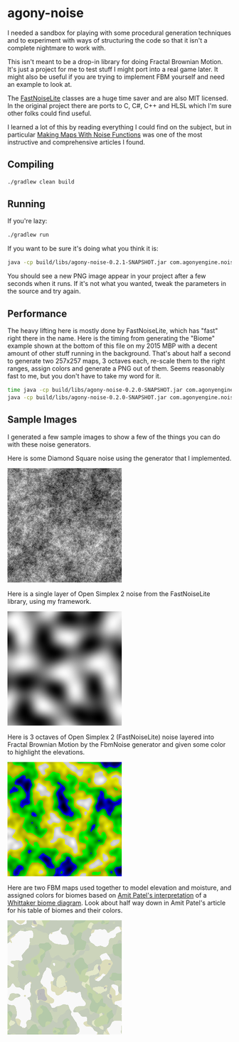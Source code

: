 # agony-noise

I needed a sandbox for playing with some procedural generation techniques and to experiment with ways of structuring the code so that it isn't a complete nightmare to work with.

This isn't meant to be a drop-in library for doing Fractal Brownian Motion. It's just a project for me to test stuff I might port into a real game later. It might also be useful if you are trying to implement FBM yourself and need an example to look at.

The [FastNoiseLite](https://github.com/Auburn/FastNoiseLite) classes are a huge time saver and are also MIT licensed. In the original project there are ports to C, C#, C++ and HLSL which I'm sure other folks could find useful.

I learned a lot of this by reading everything I could find on the subject, but in particular [Making Maps With Noise Functions](https://www.redblobgames.com/maps/terrain-from-noise/) was one of the most instructive and comprehensive articles I found.

## Compiling

```bash
./gradlew clean build
```

## Running

If you're lazy:  
```bash
./gradlew run
```

If you want to be sure it's doing what you think it is:  
```bash
java -cp build/libs/agony-noise-0.2.1-SNAPSHOT.jar com.agonyengine.noise.Main
```

You should see a new PNG image appear in your project after a few seconds when it runs. If it's not what you wanted, tweak the parameters in the source and try again.

## Performance

The heavy lifting here is mostly done by FastNoiseLite, which has "fast" right there in the name. Here is the timing from generating the "Biome" example shown at the bottom of this file on my 2015 MBP with a decent amount of other stuff running in the background. That's about half a second to generate two 257x257 maps, 3 octaves each, re-scale them to the right ranges, assign colors and generate a PNG out of them. Seems reasonably fast to me, but you don't have to take my word for it.

```bash
time java -cp build/libs/agony-noise-0.2.0-SNAPSHOT.jar com.agonyengine.noise.Main
java -cp build/libs/agony-noise-0.2.0-SNAPSHOT.jar com.agonyengine.noise.Main  0.52s user 0.06s system 161% cpu 0.356 total
```

## Sample Images

I generated a few sample images to show a few of the things you can do with these noise generators.

Here is some Diamond Square noise using the generator that I implemented.

![Diamond Square](samples/diamondSquare.PNG)

Here is a single layer of Open Simplex 2 noise from the FastNoiseLite library, using my framework.

![Open Simplex 2](samples/openSimplex2.PNG)

Here is 3 octaves of Open Simplex 2 (FastNoiseLite) noise layered into Fractal Brownian Motion by the FbmNoise generator and given some color to highlight the elevations.

![Fractal Brownian Motion](samples/quarterColors.PNG)

Here are two FBM maps used together to model elevation and moisture, and assigned colors for biomes based on [Amit Patel's interpretation](http://www-cs-students.stanford.edu/~amitp/game-programming/polygon-map-generation/) of a [Whittaker biome diagram](https://en.wikipedia.org/wiki/Biome). Look about half way down in Amit Patel's article for his table of biomes and their colors.

![Biomes](samples/biomes.PNG)